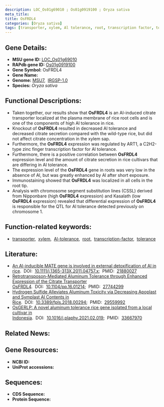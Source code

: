 ```yaml
---
description: LOC_Os01g69010 ; Os01g0919100 ; Oryza sativa
meta_title:
title: OsFRDL4
categories: [Oryza sativa]
tags: [transporter, xylem, Al tolerance, root, transcription factor, tolerance]
---
```


## Gene Details:
- **MSU gene ID:** [LOC_Os01g69010](http://rice.uga.edu/cgi-bin/ORF_infopage.cgi?orf=LOC_Os01g69010)  
- **RAPdb gene ID:** [Os01g0919100](https://rapdb.dna.affrc.go.jp/locus/?name=Os01g0919100)  
- **Gene Symbol:** OsFRDL4
- **Gene Name:**
- **Genome:**  [MSU7](http://rice.uga.edu/),&nbsp;&nbsp;[IRGSP-1.0](https://rapdb.dna.affrc.go.jp/download/irgsp1.html)
- **Species:** *Oryza sativa*

## Functional Descriptions:
   - Taken together, our results show that **OsFRDL4** is an Al-induced citrate transporter localized at the plasma membrane of rice root cells and is one of the components of high Al tolerance in rice.
   - Knockout of **OsFRDL4** resulted in decreased Al tolerance and decreased citrate secretion compared with the wild-type rice, but did not affect citrate concentration in the xylem sap.
   - Furthermore, the **OsFRDL4** expression was regulated by ART1, a C2H2-type zinc finger transcription factor for Al tolerance.
   - Furthermore, there is a positive correlation between **OsFRDL4** expression level and the amount of citrate secretion in rice cultivars that are differing in Al tolerance.
   - The expression level of the **OsFRDL4** gene in roots was very low in the absence of Al, but was greatly enhanced by Al after short exposure.
   - Immunostaining showed that **OsFRDL4** was localized in all cells in the root tip.
   - Analysis with chromosome segment substitution lines (CSSL) derived from Nipponbare (high **OsFRDL4** expression) and Kasalath (low **OsFRDL4** expression) revealed that differential expression of **OsFRDL4** is responsible for the QTL for Al tolerance detected previously on chromosome 1.

## Function-related keywords:
   - [transporter](/tags/transporter/),&nbsp;&nbsp;[xylem](/tags/xylem/),&nbsp;&nbsp;[Al-tolerance](/tags/Al-tolerance/),&nbsp;&nbsp;[root](/tags/root/),&nbsp;&nbsp;[transcription-factor](/tags/transcription-factor/),&nbsp;&nbsp;[tolerance](/tags/tolerance/)

## Literature:
   - [An Al-inducible MATE gene is involved in external detoxification of Al in rice](https://www.doi.org/10.1111/j.1365-313X.2011.04757.x).&nbsp;&nbsp;DOI:&nbsp;&nbsp;[10.1111/j.1365-313X.2011.04757.x](https://www.doi.org/10.1111/j.1365-313X.2011.04757.x);&nbsp;&nbsp;PMID:&nbsp;&nbsp;[21880027](https://pubmed.ncbi.nlm.nih.gov/21880027/)
   - [Retrotransposon-Mediated Aluminum Tolerance through Enhanced Expression of the Citrate Transporter OsFRDL4](https://www.doi.org/10.1104/pp.16.01214).&nbsp;&nbsp;DOI:&nbsp;&nbsp;[10.1104/pp.16.01214](https://www.doi.org/10.1104/pp.16.01214);&nbsp;&nbsp;PMID:&nbsp;&nbsp;[27744299](https://pubmed.ncbi.nlm.nih.gov/27744299/)
   - [Hydrogen Sulfide Alleviates Aluminum Toxicity via Decreasing Apoplast and Symplast Al Contents in Rice](https://www.doi.org/10.3389/fpls.2018.00294).&nbsp;&nbsp;DOI:&nbsp;&nbsp;[10.3389/fpls.2018.00294](https://www.doi.org/10.3389/fpls.2018.00294);&nbsp;&nbsp;PMID:&nbsp;&nbsp;[29559992](https://pubmed.ncbi.nlm.nih.gov/29559992/)
   - [OsGERLP: A novel aluminum tolerance rice gene isolated from a local cultivar in Indonesia](https://www.doi.org/10.1016/j.plaphy.2021.02.019).&nbsp;&nbsp;DOI:&nbsp;&nbsp;[10.1016/j.plaphy.2021.02.019](https://www.doi.org/10.1016/j.plaphy.2021.02.019);&nbsp;&nbsp;PMID:&nbsp;&nbsp;[33667970](https://pubmed.ncbi.nlm.nih.gov/33667970/)

## Related News:

## Gene Resources:
- **NCBI ID:**  []()
- **UniProt accessions:** [](https://www.uniprot.org/uniprotkb//entry)

## Sequences:
- **CDS Sequence:**
- **Protein Sequence:**
